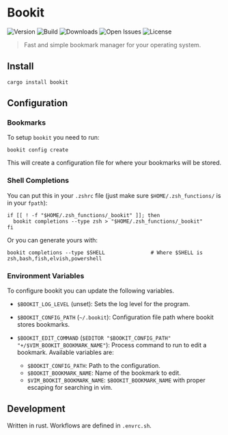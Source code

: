 # Bookit

![Version](https://img.shields.io/crates/v/bookit?style=flat-square)
![Build](https://img.shields.io/travis/Nate-Wilkins/bookit/main?style=flat-square)
![Downloads](https://img.shields.io/crates/d/bookit?color=%230E0&style=flat-square)
![Open Issues](https://img.shields.io/github/issues-raw/Nate-Wilkins/bookit?style=flat-square)
![License](https://img.shields.io/github/license/Nate-Wilkins/bookit?color=%2308F&style=flat-square)

> Fast and simple bookmark manager for your operating system.

## Install

```
cargo install bookit
```

## Configuration

### Bookmarks

To setup `bookit` you need to run:

```
bookit config create
```

This will create a configuration file for where your bookmarks will be stored.

### Shell Completions

You can put this in your `.zshrc` file (just make sure `$HOME/.zsh_functions/` is in your
`fpath`):

```
if [[ ! -f "$HOME/.zsh_functions/_bookit" ]]; then
  bookit completions --type zsh > "$HOME/.zsh_functions/_bookit"
fi
```

Or you can generate yours with:

```
bookit completions --type $SHELL               # Where $SHELL is zsh,bash,fish,elvish,powershell
```

### Environment Variables

To configure bookit you can update the following variables.

- `$BOOKIT_LOG_LEVEL` (unset): Sets the log level for the program.

- `$BOOKIT_CONFIG_PATH` (`~/.bookit`):
  Configuration file path where bookit stores bookmarks.

- `$BOOKIT_EDIT_COMMAND` (`$EDITOR "$BOOKIT_CONFIG_PATH" "+/$VIM_BOOKIT_BOOKMARK_NAME"`):
  Process command to run to edit a bookmark. Available variables are:
  - `$BOOKIT_CONFIG_PATH`: Path to the configuration.
  - `$BOOKIT_BOOKMARK_NAME`: Name of the bookmark to edit.
  - `$VIM_BOOKIT_BOOKMARK_NAME`: `$BOOKIT_BOOKMARK_NAME` with proper escaping for searching in vim.

## Development

Written in rust. Workflows are defined in `.envrc.sh`.
